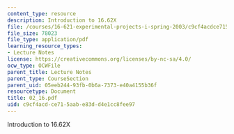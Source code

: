 ```yaml
---
content_type: resource
description: Introduction to 16.62X
file: /courses/16-621-experimental-projects-i-spring-2003/c9cf4acdce715aabe83dd4e1cc8fee97_02_16.pdf
file_size: 78023
file_type: application/pdf
learning_resource_types:
- Lecture Notes
license: https://creativecommons.org/licenses/by-nc-sa/4.0/
ocw_type: OCWFile
parent_title: Lecture Notes
parent_type: CourseSection
parent_uid: 05eeb244-93fb-0b6a-7373-e40a4155b36f
resourcetype: Document
title: 02_16.pdf
uid: c9cf4acd-ce71-5aab-e83d-d4e1cc8fee97
---
```

Introduction to 16.62X